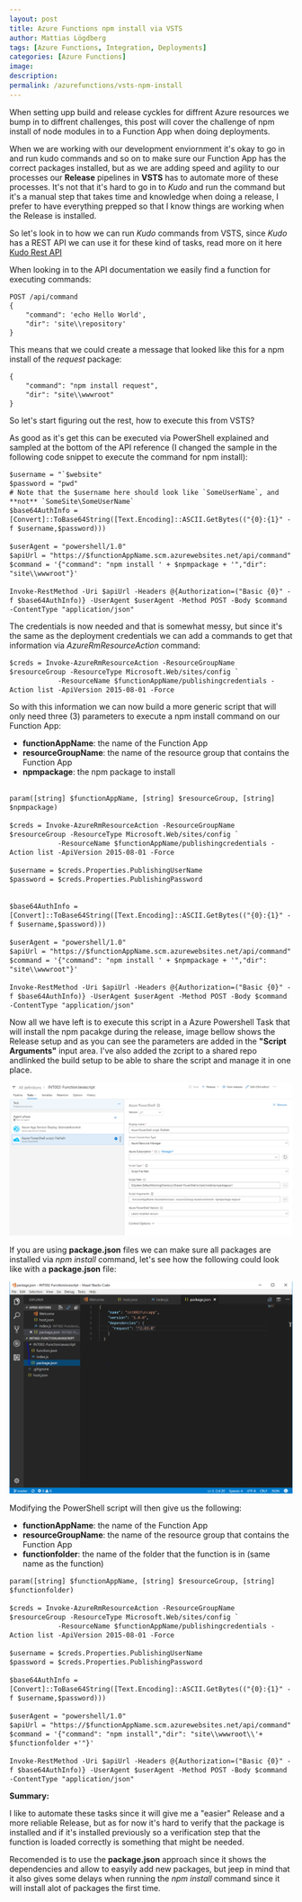 ```yaml
---
layout: post
title: Azure Functions npm install via VSTS
author: Mattias Lögdberg
tags: [Azure Functions, Integration, Deployments]
categories: [Azure Functions]
image: 
description: 
permalink: /azurefunctions/vsts-npm-install
---
```


When setting upp build and release cyckles for diffrent Azure resources we bump in to diffrent challenges, this post will cover the challenge of npm install of node modules in to a Function App when doing deployments.


When we are working with our development enviornment it's okay to go in and run kudo commands and so on to make sure our Function App has the correct packages installed, but as we are adding speed and agility to our processes our **Release** pipelines in **VSTS** has to automate more of these processes.
It's not that it's hard to go in to *Kudo* and run the command but it's a manual step that takes time and knowledge when doing a release, I prefer to have everything prepped so that I know things are working when the Release is installed.


So let's look in to how we can run *Kudo* commands from VSTS, since *Kudo* has a REST API we can use it for these kind of tasks, read more on it here [Kudo Rest API](https://github.com/projectkudu/kudu/wiki/REST-API)

When looking in to the API documentation we easily find a function for executing commands: 
```
POST /api/command
{
    "command": 'echo Hello World',
    "dir": 'site\\repository'
}
```

This means that we could create a message that looked like this for a npm install of the *request* package:
```
{
    "command": "npm install request",
    "dir": "site\\wwwroot"
}
```

So let's start figuring out the rest, how to execute this from VSTS?

As good as it's get this can be executed via PowerShell explained and sampled at the bottom of the API reference (I changed the sample in the following code snippet to execute the command for npm install):
```
$username = "`$website"
$password = "pwd"
# Note that the $username here should look like `SomeUserName`, and **not** `SomeSite\SomeUserName`
$base64AuthInfo = [Convert]::ToBase64String([Text.Encoding]::ASCII.GetBytes(("{0}:{1}" -f $username,$password)))

$userAgent = "powershell/1.0"
$apiUrl = "https://$functionAppName.scm.azurewebsites.net/api/command"
$command = '{"command": "npm install ' + $npmpackage + '","dir": "site\\wwwroot"}'

Invoke-RestMethod -Uri $apiUrl -Headers @{Authorization=("Basic {0}" -f $base64AuthInfo)} -UserAgent $userAgent -Method POST -Body $command -ContentType "application/json"
```

The credentials is now needed and that is somewhat messy, but since it's the same as the deployment credentials we can add a commands to get that information via *AzureRmResourceAction* command:
```
$creds = Invoke-AzureRmResourceAction -ResourceGroupName $resourceGroup -ResourceType Microsoft.Web/sites/config `
            -ResourceName $functionAppName/publishingcredentials -Action list -ApiVersion 2015-08-01 -Force
```

So with this information we can now build a more generic script that will only need three (3) parameters to execute a npm install command on our Function App:
* **functionAppName**: the name of the Function App
* **resourceGroupName**: the name of the resource group that contains the Function App
* **npmpackage**: the npm package to install

```

param([string] $functionAppName, [string] $resourceGroup, [string] $npmpackage)

$creds = Invoke-AzureRmResourceAction -ResourceGroupName $resourceGroup -ResourceType Microsoft.Web/sites/config `
            -ResourceName $functionAppName/publishingcredentials -Action list -ApiVersion 2015-08-01 -Force

$username = $creds.Properties.PublishingUserName
$password = $creds.Properties.PublishingPassword


$base64AuthInfo = [Convert]::ToBase64String([Text.Encoding]::ASCII.GetBytes(("{0}:{1}" -f $username,$password)))

$userAgent = "powershell/1.0"
$apiUrl = "https://$functionAppName.scm.azurewebsites.net/api/command"
$command = '{"command": "npm install ' + $npmpackage + '","dir": "site\\wwwroot"}'

Invoke-RestMethod -Uri $apiUrl -Headers @{Authorization=("Basic {0}" -f $base64AuthInfo)} -UserAgent $userAgent -Method POST -Body $command -ContentType "application/json"

```

Now all we have left is to execute this script in a Azure Powershell Task that will install the npm pacakge during the release, image bellow shows the Release setup and as you can see the parameters are added in the **"Script Arguments"** input area. I've also added the zcript to a shared repo andlinked the build setup to be able to share the script and manage it in one place.

![VSTS Release Setup](/assets/uploads/2017/11/functions-vsts-release-run-script-png.PNG)


If you are using **package.json** files we can make sure all packages are installed via *npm install* command, let's see how the following could look like with a **package.json** file:

![package.json file in project](/assets/uploads/2017/11/functions-package.josn-sample.png)

Modifying the PowerShell script will then give us the following:
* **functionAppName**: the name of the Function App
* **resourceGroupName**: the name of the resource group that contains the Function App
* **functionfolder**: the name of the folder that the function is in (same name as the function)

```
param([string] $functionAppName, [string] $resourceGroup, [string] $functionfolder)

$creds = Invoke-AzureRmResourceAction -ResourceGroupName $resourceGroup -ResourceType Microsoft.Web/sites/config `
            -ResourceName $functionAppName/publishingcredentials -Action list -ApiVersion 2015-08-01 -Force

$username = $creds.Properties.PublishingUserName
$password = $creds.Properties.PublishingPassword

$base64AuthInfo = [Convert]::ToBase64String([Text.Encoding]::ASCII.GetBytes(("{0}:{1}" -f $username,$password)))

$userAgent = "powershell/1.0"
$apiUrl = "https://$functionAppName.scm.azurewebsites.net/api/command"
$command = '{"command": "npm install","dir": "site\\wwwroot\\'+ $functionfolder +'"}'

Invoke-RestMethod -Uri $apiUrl -Headers @{Authorization=("Basic {0}" -f $base64AuthInfo)} -UserAgent $userAgent -Method POST -Body $command -ContentType "application/json"

```

**Summary:**

I like to automate these tasks since it will give me a "easier" Release and a more reliable Release, but as for now it's hard to verify that the package is installed and if it's installed previously so a verification step that the function is loaded correctly is something that might be needed.

Recomended is to use the **package.json** approach since it shows the dependencies and allow to easyily add new packages, but jeep in mind that it also gives some delays when running the *npm install* command since it will install alot of packages the first time.
